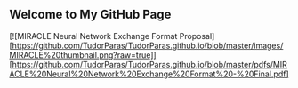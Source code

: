 ## Welcome to My GitHub Page

[![MIRACLE Neural Network Exchange Format Proposal][https://github.com/TudorParas/TudorParas.github.io/blob/master/images/MIRACLE%20thumbnail.png?raw=true]][https://github.com/TudorParas/TudorParas.github.io/blob/master/pdfs/MIRACLE%20Neural%20Network%20Exchange%20Format%20-%20Final.pdf]
